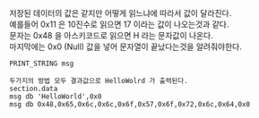 저장된 데이터의 값은 같지만 어떻게 읽느냐에 따라서 값이 달라진다.  
예를들어 0x11 은 10진수로 읽으면 17 이라는 값이 나오는것과 같다.  
문자는 0x48 을 아스키코드로 읽으면 H 라는 문자값이 나온다.\
마지막에는 0x0 (Null) 값을 넣어 문자열이 끝났다는것을 알려줘야한다.

```Assembly
PRINT_STRING msg

두가지의 방법 모두 결과값으로 HelloWolrd 가 출력된다.
section.data
msg db 'HelloWorld',0x0
msg db 0x48,0x65,0x6c,0x6c,0x6f,0x57,0x6f,0x72,0x6c,0x64,0x0
```
